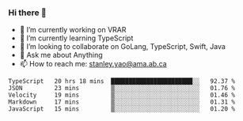 ### Hi there 👋

- 🔭 I’m currently working on VRAR
- 🌱 I’m currently learning TypeScript
- 👯 I’m looking to collaborate on GoLang, TypeScript, Swift, Java
- 💬 Ask me about Anything
- 📫 How to reach me: stanley.yao@ama.ab.ca


<!--START_SECTION:waka-->
```text
TypeScript   20 hrs 18 mins  ███████████████████████░░   92.37 % 
JSON         23 mins         ▒░░░░░░░░░░░░░░░░░░░░░░░░   01.76 % 
Velocity     19 mins         ▒░░░░░░░░░░░░░░░░░░░░░░░░   01.46 % 
Markdown     17 mins         ▒░░░░░░░░░░░░░░░░░░░░░░░░   01.31 % 
JavaScript   15 mins         ▒░░░░░░░░░░░░░░░░░░░░░░░░   01.20 % 
```
<!--END_SECTION:waka-->
